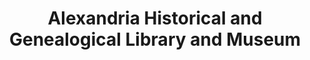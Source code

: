 ---
layout: repo
title: "Alexandria Historical and Genealogical Library and Museum"
id: 24770
permalink: repos/24770/
---